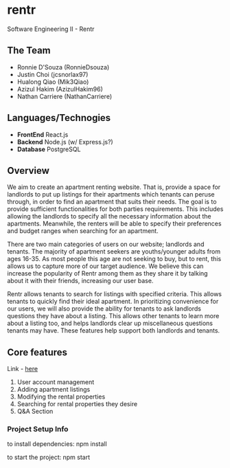 # rentr
Software Engineering II - Rentr

## The Team 
- Ronnie D'Souza (RonnieDsouza)
- Justin Choi (jcsnorlax97)
- Hualong Qiao (Mik3Qiao)
- Azizul Hakim (AzizulHakim96)
- Nathan Carriere (NathanCarriere)

## Languages/Technogies
- **FrontEnd** React.js
- **Backend** Node.js (w/ Express.js?)
- **Database** PostgreSQL

## Overview

We aim to create an apartment renting website. That is, provide a space for landlords to put up listings for their apartments which tenants can peruse through, in order to find an apartment that suits their needs. The goal is to provide sufficient functionalities for both parties requirements. This includes allowing the landlords to specify all the necessary information about the apartments. Meanwhile, the renters will be able to specify their preferences and budget ranges when searching for an apartment. 

There are two main categories of users on our website; landlords and tenants. The majority of apartment seekers are youths/younger adults from ages 16-35. As most people this age are not seeking to buy, but to rent, this allows us to capture more of our target audience. We believe this can increase the popularity of Rentr among them as they share it by talking about it with their friends, increasing our user base.

Rentr allows tenants to search for listings with specified criteria. This allows tenants to quickly find their ideal apartment. In prioritizing convenience for our users, we will also provide the ability for tenants to ask landlords questions they have about a listing. This allows other tenants to learn more about a listing too, and helps landlords clear up miscellaneous questions tenants may have. These features help support both landlords and tenants.

## Core features

Link - [here](https://github.com/jcsnorlax97/rentr/blob/master/Documentation/CORE_FEATURES.md)

1. User account management
2. Adding apartment listings
3. Modifying the rental properties
4. Searching for rental properties they desire
5. Q&A Section

### Project Setup Info
to install dependencies:
npm install

to start the project:
npm start
